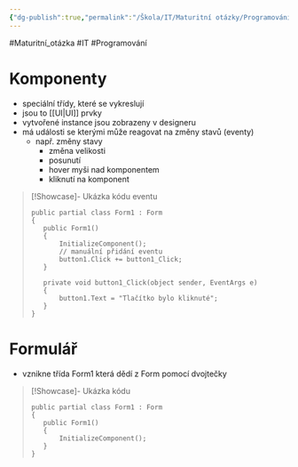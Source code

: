 ```yaml
---
{"dg-publish":true,"permalink":"/Škola/IT/Maturitní otázky/Programování/WinForms – standardní ovládací prvky/","created":"2023-12-19T09:12:16.249+01:00","updated":"2024-03-29T15:11:16.171+01:00"}
---
```


#Maturitní_otázka #IT #Programování 
# Komponenty
- speciální třídy, které se vykreslují
- jsou to [[UI\|UI]] prvky
- vytvořené instance jsou zobrazeny v designeru
- má události se kterými může reagovat na změny stavů (eventy)
	- např. změny stavy
		- změna velikosti
		- posunutí
		- hover myši nad komponentem
		- kliknutí na komponent

> [!Showcase]- Ukázka kódu eventu
>```CSharp
> public partial class Form1 : Form
>{
>    public Form1()
>    {
>        InitializeComponent();
>        // manuální přidání eventu
>        button1.Click += button1_Click;
>    }
>
>    private void button1_Click(object sender, EventArgs e)
>    {
>        button1.Text = "Tlačítko bylo kliknuté";
>    }
>}
>```

# Formulář
- vznikne třída Form1 která dědí z Form pomocí dvojtečky

> [!Showcase]- Ukázka kódu
> ```CSharp
>public partial class Form1 : Form
>{
> 	 public Form1()
> 	 {
> 	     InitializeComponent();
> 	 }
>} 
>```

